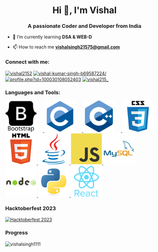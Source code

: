 <h1 align="center">Hi 👋, I'm Vishal</h1>
<h3 align="center">A passionate Coder and Developer from India</h3>

- 🌱 I’m currently learning **DSA & WEB-D**

- 📫 How to reach me **vishalsingh21575@gmail.com**

<h3 align="left">Connect with me:</h3>
<p align="left">
<a href="https://twitter.com/vishal2152" target="blank"><img align="center" src="https://raw.githubusercontent.com/rahuldkjain/github-profile-readme-generator/master/src/images/icons/Social/twitter.svg" alt="vishal2152" height="30" width="40" /></a>
<a href="https://linkedin.com/in/vishal-kumar-singh-b69587224/" target="blank"><img align="center" src="https://raw.githubusercontent.com/rahuldkjain/github-profile-readme-generator/master/src/images/icons/Social/linked-in-alt.svg" alt="vishal-kumar-singh-b69587224/" height="30" width="40" /></a>
<a href="https://fb.com/profile.php?id=100030108052403" target="blank"><img align="center" src="https://raw.githubusercontent.com/rahuldkjain/github-profile-readme-generator/master/src/images/icons/Social/facebook.svg" alt="profile.php?id=100030108052403" height="30" width="40" /></a>
<a href="https://instagram.com/vishal215_" target="blank"><img align="center" src="https://raw.githubusercontent.com/rahuldkjain/github-profile-readme-generator/master/src/images/icons/Social/instagram.svg" alt="vishal215_" height="30" width="40" /></a>
</p>

<h3 align="left" width="1000">Languages and Tools:</h3>
<p align="left"> <a href="https://getbootstrap.com" target="_blank" rel="noreferrer"> <img src="https://raw.githubusercontent.com/devicons/devicon/master/icons/bootstrap/bootstrap-plain-wordmark.svg" alt="bootstrap" width="100" height="100" style="margin-right: 20px;"/> </a> 
<a href="https://www.cprogramming.com/" target="_blank" rel="noreferrer"> 
<img src="https://raw.githubusercontent.com/devicons/devicon/master/icons/c/c-original.svg" alt="c" width="100" height="100"style="margin-right: 20px;"/> </a> <a href="https://www.w3schools.com/cpp/" target="_blank" rel="noreferrer"> <img src="https://raw.githubusercontent.com/devicons/devicon/master/icons/cplusplus/cplusplus-original.svg" alt="cplusplus" width="100" height="100"style="margin-right: 20px;"/> </a> <a href="https://www.w3schools.com/css/" target="_blank" rel="noreferrer"> <img src="https://raw.githubusercontent.com/devicons/devicon/master/icons/css3/css3-original-wordmark.svg" alt="css3" width="100" height="100"style="margin-right: 20px;"/> </a> <a href="https://www.w3.org/html/" target="_blank" rel="noreferrer"> <img src="https://raw.githubusercontent.com/devicons/devicon/master/icons/html5/html5-original-wordmark.svg" alt="html5" width="100" height="100"/> </a> <a href="https://www.java.com" target="_blank" rel="noreferrer"> <img src="https://raw.githubusercontent.com/devicons/devicon/master/icons/java/java-original.svg" alt="java" width="100" height="100"/> </a> <a href="https://developer.mozilla.org/en-US/docs/Web/JavaScript" target="_blank" rel="noreferrer"> <img src="https://raw.githubusercontent.com/devicons/devicon/master/icons/javascript/javascript-original.svg" alt="javascript" width="100" height="100"/> </a> <a href="https://www.mysql.com/" target="_blank" rel="noreferrer"> <img src="https://raw.githubusercontent.com/devicons/devicon/master/icons/mysql/mysql-original-wordmark.svg" alt="mysql" width="100" height="100"/> </a> <a href="https://nodejs.org" target="_blank" rel="noreferrer"> <img src="https://raw.githubusercontent.com/devicons/devicon/master/icons/nodejs/nodejs-original-wordmark.svg" alt="nodejs" width="100" height="100"/> </a> <a href="https://www.python.org" target="_blank" rel="noreferrer"> <img src="https://raw.githubusercontent.com/devicons/devicon/master/icons/python/python-original.svg" alt="python" width="100" height="100"/> </a> <a href="https://reactjs.org/" target="_blank" rel="noreferrer"> <img src="https://raw.githubusercontent.com/devicons/devicon/master/icons/react/react-original-wordmark.svg" alt="react" width="100" height="100"/> </a> </p>


<h3 align="left">Hacktoberfest 2023</h3>
<p align="left">
    <a href="https://www.holopin.io/@vishalsingh1111#" target="_blank">
        <img src="https://holopin.me/vishalsingh1111" alt="Hacktoberfest 2023" width="1000">
    </a>
</p>



<h3>Progress</h3>
<p><img align="center" src="https://github-readme-streak-stats.herokuapp.com/?user=vishalsingh1111&" alt="vishalsingh1111" /></p>
